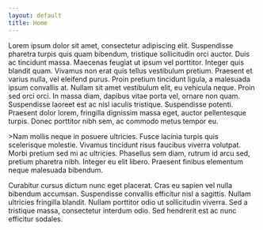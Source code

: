 ```yaml
---
layout: default
title: Home
---
```


<div class="container my-4">
  <div class="page-narrow">
  <p>Lorem ipsum dolor sit amet, consectetur adipiscing elit. Suspendisse pharetra turpis quis quam bibendum, tristique sollicitudin orci auctor. Duis ac tincidunt massa. Maecenas feugiat ut ipsum vel porttitor. Integer quis blandit quam. Vivamus non erat quis tellus vestibulum pretium. Praesent et varius nulla, vel eleifend purus. Proin pretium tincidunt ligula, a malesuada ipsum convallis at. Nullam sit amet vestibulum elit, eu vehicula neque. Proin sed orci orci. In massa diam, dapibus vitae porta vel, ornare non quam. Suspendisse laoreet est ac nisl iaculis tristique. Suspendisse potenti. Praesent dolor lorem, fringilla dignissim massa eget, auctor pellentesque turpis. Donec porttitor nibh sem, ac commodo metus tempor eu.</p>
    <p>>Nam mollis neque in posuere ultricies. Fusce lacinia turpis quis scelerisque molestie. Vivamus tincidunt risus faucibus viverra volutpat. Morbi pretium sed mi ac ultricies. Phasellus sem diam, rutrum id arcu sed, pretium pharetra nibh. Integer eu elit libero. Praesent finibus elementum neque malesuada bibendum.</p>
    <p>Curabitur cursus dictum nunc eget placerat. Cras eu sapien vel nulla bibendum accumsan. Suspendisse convallis efficitur nisl a sagittis. Nullam ultricies fringilla blandit. Nullam porttitor odio ut sollicitudin viverra. Sed a tristique massa, consectetur interdum odio. Sed hendrerit est ac nunc efficitur sodales.</p>
  </div>
</div>
